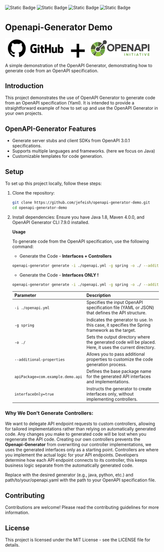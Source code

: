 ![Static Badge](https://img.shields.io/badge/openapi_generator_cli-v7.9.0-blue) ![Static Badge](https://img.shields.io/badge/openapi-v3.0.1-purple)  ![Static Badge](https://img.shields.io/badge/openjdk-v1.8-darkgreen)  ![Static Badge](https://img.shields.io/badge/Maven-v4.0.0-darkred) 

# Openapi-Generator Demo

<img width="200px" src="/docs/images/github-logo.svg"> &nbsp;&nbsp; <img width="45px" src="/docs/images/plus.svg"> &nbsp;&nbsp; <img width="200px" src="/docs/images/openapi-logo.svg">

A simple demonstration of the OpenAPI Generator, demonstrating how to generate code from an OpenAPI specification.

## Introduction

This project demonstrates the use of OpenAPI Generator to generate code from an OpenAPI specification (Yaml). It is intended to provide a straightforward example of how to set up and use the OpenAPI Generator in your own projects.

## OpenAPI-Generator Features

- Generate server stubs and client SDKs from OpenAPI 3.0.1 specifications.
- Supports multiple languages and frameworks. (here we focus on Java)
- Customizable templates for code generation.

## Setup

To set up this project locally, follow these steps:

1. Clone the repository:
  
    ```bash
    git clone https://github.com/jefeish/openapi-generator-demo.git
    cd openapi-generator-demo
    ```

2. Install dependencies:
    Ensure you have Java 1.8, Maven 4.0.0, and OpenAPI Generator CLI 7.9.0 installed.
  
    **Usage**
    
    To generate code from the OpenAPI specification, use the following command:

    - Generate the Code - **Interfaces + Controllers**

    ```bash
    openapi-generator generate -i ./openapi.yml -g spring -o ./ --additional-properties=apiPackage=com.example.demo.api
    ```

   - Generate the Code - **Interfaces ONLY !**

    ```bash
    openapi-generator generate -i ./openapi.yml -g spring -o ./ --additional-properties=apiPackage=com.example.demo.api,interfaceOnly=true
    ```
    
    | Parameter                                   | Description                                                                                      |
    |---------------------------------------------|--------------------------------------------------------------------------------------------------|
    | `-i ./openapi.yml`                          | Specifies the input OpenAPI specification file (YAML or JSON) that defines the API structure.   |
    | `-g spring`                                 | Indicates the generator to use. In this case, it specifies the Spring framework as the target.   |
    | `-o ./`                                     | Sets the output directory where the generated code will be placed. Here, it uses the current directory. |
    | `--additional-properties`                   | Allows you to pass additional properties to customize the code generation process.               |
    | `apiPackage=com.example.demo.api`           | Defines the base package name for the generated API interfaces and implementations.              |
    | `interfaceOnly=true`                        | Instructs the generator to create interfaces only, without implementing controllers. |


### Why We Don’t Generate Controllers:
We want to delegate API endpoint requests to custom controllers, allowing for tailored implementations rather than relying on automatically generated code.
Any changes you make to generated code will be lost when you regenerate the API code. Creating our own controllers prevents the **Openapi-Generator** from overwriting our controller implementations, we uses the generated interfaces only as a starting point.
Controllers are where you implement the actual logic for your API endpoints. Developers determine how each API endpoint connects to its controller, this keeps business logic separate from the automatically generated code.


    
 Replace <generator> with the desired generator (e.g., java, python, etc.) and path/to/your/openapi.yaml with the path to your OpenAPI specification file.

    
## Contributing

Contributions are welcome! Please read the contributing guidelines for more information.

## License

This project is licensed under the MIT License - see the LICENSE file for details.
